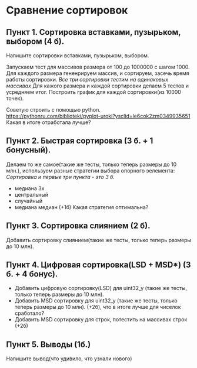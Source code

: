 # Cравнение сортировок

## Пункт 1. Cортировка вставками, пузырьком, выбором (4 б).
Напишите сортировки вставками, пузырьком, выбором.

Запускаем тест для массивов размера от 100 до 1000000 с шагом 1000.
Для каждого размера гененрируем массив, и сортируем, засечь время работы сортировки.
*Все три сортировки тестим на одинаковых массивах*
Для кажого размера и каждой сортировки делаем 5 тестов и усредняем итог.
Построить график для каждой сортировки(из 10000 точек). 

Советую строить с помощью python.
https://pythonru.com/biblioteki/pyplot-uroki?ysclid=le6cok2zm0349935651 
Какая в итоге отработала лучше?


## Пункт 2. Быстрая сортировка  (3 б. + 1 бонусный).
Делаем то же самое(такие же тесты, только теперь размеры до 10 млн.), используем разные стратегии выбора опорного эелемента:
*Сортировка и первые три пункта - это 3 б.*
* медиана 3х 
* центральный 
* случайный 
* медиана медиан (+1б)
Какая стратегия оптимальна?

## Пункт 3. Сортировка слиянием (2 б).
Добавить сортировку слиянием(такие же тесты, только теперь размеры до 10 млн).

## Пункт 4. Цифровая сортировка(LSD + MSD*) (3 б. + 4 бонус).
* Добавить цифровую сортировку(LSD) для uint32_y (такие же тесты, только теперь размеры до 10 млн).
* Добавить MSD сортировку для uint32_y (такие же тесты, только теперь размеры до 10 млн). (+2б), что в итоге лучше для чиселок сработало?
* Добавить MSD сортировку для строк, потестить на массивах строк (+2б)

## Пункт 5. Выводы (1б.)
Напишите вывод(что удивило, что узнали нового)
